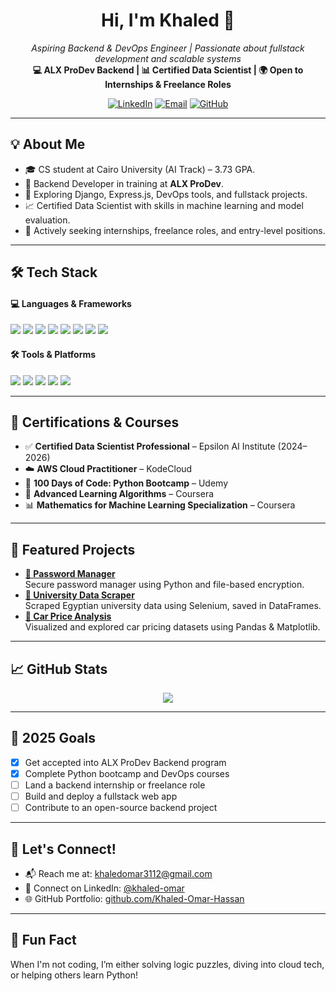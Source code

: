 
<!-- Profile Header -->
<h1 align="center">Hi, I'm Khaled 👋</h1>
<p align="center">
  <i>Aspiring Backend & DevOps Engineer | Passionate about fullstack development and scalable systems</i><br/>
  <b>💻 ALX ProDev Backend | 📊 Certified Data Scientist | 🌍 Open to Internships & Freelance Roles</b>
</p>

<!-- Badges or Links -->
<p align="center">
  <a href="https://www.linkedin.com/in/khaled-omar-293b68250/" target="_blank"><img src="https://img.shields.io/badge/LinkedIn-blue?style=flat&logo=linkedin" alt="LinkedIn" /></a>
  <a href="mailto:khaledomar3112@gmail.com"><img src="https://img.shields.io/badge/Gmail-red?style=flat&logo=gmail&logoColor=white" alt="Email" /></a>
  <a href="https://github.com/Khaled-Omar-Hassan"><img src="https://img.shields.io/badge/GitHub-181717?style=flat&logo=github&logoColor=white" alt="GitHub" /></a>
</p>

---

## 💡 About Me

<ul>
  <li>🎓 CS student at Cairo University (AI Track) – 3.73 GPA.</li>
  <li>🎯 Backend Developer in training at <strong>ALX ProDev</strong>.</li>
  <li>🌱 Exploring Django, Express.js, DevOps tools, and fullstack projects.</li>
  <li>📈 Certified Data Scientist with skills in machine learning and model evaluation.</li>
  <li>🤝 Actively seeking internships, freelance roles, and entry-level positions.</li>
</ul>

---

## 🛠️ Tech Stack

<h4>💻 Languages & Frameworks</h4>
<p>
  <img src="https://img.shields.io/badge/Python-3776AB?style=flat&logo=python&logoColor=white"/>
  <img src="https://img.shields.io/badge/Django-092E20?style=flat&logo=django&logoColor=white"/>
  <img src="https://img.shields.io/badge/Express.js-000000?style=flat&logo=express&logoColor=white"/>
  <img src="https://img.shields.io/badge/JavaScript-F7DF1E?style=flat&logo=javascript&logoColor=black"/>
  <img src="https://img.shields.io/badge/Node.js-339933?style=flat&logo=node.js&logoColor=white"/>
  <img src="https://img.shields.io/badge/HTML5-E34F26?style=flat&logo=html5&logoColor=white"/>
  <img src="https://img.shields.io/badge/CSS3-1572B6?style=flat&logo=css3&logoColor=white"/>
  <img src="https://img.shields.io/badge/React-61DAFB?style=flat&logo=react&logoColor=black"/>
</p>

<h4>🛠️ Tools & Platforms</h4>
<p>
  <img src="https://img.shields.io/badge/Docker-2496ED?style=flat&logo=docker&logoColor=white"/>
  <img src="https://img.shields.io/badge/Git-F05032?style=flat&logo=git&logoColor=white"/>
  <img src="https://img.shields.io/badge/Linux-FCC624?style=flat&logo=linux&logoColor=black"/>
  <img src="https://img.shields.io/badge/PostgreSQL-4169E1?style=flat&logo=postgresql&logoColor=white"/>
  <img src="https://img.shields.io/badge/MongoDB-47A248?style=flat&logo=mongodb&logoColor=white"/>
</p>

---

## 🧠 Certifications & Courses

- ✅ <b>Certified Data Scientist Professional</b> – Epsilon AI Institute (2024–2026)
- ☁️ <b>AWS Cloud Practitioner</b> – KodeCloud
- 🐍 <b>100 Days of Code: Python Bootcamp</b> – Udemy
- 🤖 <b>Advanced Learning Algorithms</b> – Coursera
- 📊 <b>Mathematics for Machine Learning Specialization</b> – Coursera

---

## 📂 Featured Projects

<ul>
  <li>
    <strong><a href="https://github.com/Khaled-Omar-Hassan/password-manager">🔐 Password Manager</a></strong><br/>
    Secure password manager using Python and file-based encryption.
  </li>
  <li>
    <strong><a href="https://github.com/Khaled-Omar-Hassan/university-data-scraper">🏫 University Data Scraper</a></strong><br/>
    Scraped Egyptian university data using Selenium, saved in DataFrames.
  </li>
  <li>
    <strong><a href="https://github.com/Khaled-Omar-Hassan/car-price-analysis">🚗 Car Price Analysis</a></strong><br/>
    Visualized and explored car pricing datasets using Pandas & Matplotlib.
  </li>
</ul>

---

## 📈 GitHub Stats

<p align="center">
  <img src="https://github-readme-stats.vercel.app/api?username=Khaled-Omar-Hassan&show_icons=true&theme=github_dark&hide=contribs"/>
</p>

---

## 🚀 2025 Goals

- [x] Get accepted into ALX ProDev Backend program
- [x] Complete Python bootcamp and DevOps courses
- [ ] Land a backend internship or freelance role
- [ ] Build and deploy a fullstack web app
- [ ] Contribute to an open-source backend project

---

## 🤝 Let's Connect!

<ul>
  <li>📬 Reach me at: <a href="mailto:khaledomar3112@gmail.com">khaledomar3112@gmail.com</a></li>
  <li>🔗 Connect on LinkedIn: <a href="https://www.linkedin.com/in/khaled-omar-293b68250/">@khaled-omar</a></li>
  <li>🌐 GitHub Portfolio: <a href="https://github.com/Khaled-Omar-Hassan">github.com/Khaled-Omar-Hassan</a></li>
</ul>

---

## 💬 Fun Fact

When I'm not coding, I’m either solving logic puzzles, diving into cloud tech, or helping others learn Python!
